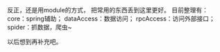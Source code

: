 反正，还是用module的方式， 把常用的东西丢到这里更好。
目前整理有：
core：spring辅助；
dataAccess：数据访问；
rpcAccess：访问外部接口；
spider：抓数据，爬虫~

以后想到再补充吧。